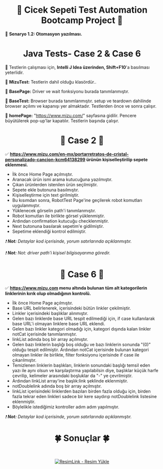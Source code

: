 <div align ="center">   
    
# :hibiscus: Cicek Sepeti Test Automation Bootcamp Project :hibiscus: 

</div>

:pushpin: **Senaryo 1.2: Otomasyon yazılması.**
&nbsp;

<div align ="center">
  
# Java Tests- Case 2 & Case 6 
</div align ="center">

:fish_cake: Testlerin çalışması için, **Intelli J Idea üzerinden, Shift+F10**'a basılması yeterlidir.
&nbsp;

:fish_cake: **MizuTest:** Testlerin dahil olduğu klasördür.. 
&nbsp;

:fish_cake: **BasePage:** Driver ve wait fonksiyonu burada tanımlanmıştır. 
&nbsp;

:fish_cake: **BaseTest:** Browser burada tanımlanmıştır. setup ve teardown dahilinde browser açılımı ve kapanışı yer almaktadır. Testlerden önce ve sonra çalışır. 
&nbsp;

:fish_cake: **homePage:** "https://www.mizu.com/" sayfasına gidilir. Pencere büyütülerek pop-up'lar kapatılır. Testlerin başında çalışır. 
&nbsp;

<div align ="center">
  
# :dart: Case 2 :dart:
</div align ="center">

:white_check_mark: **https://www.mizu.com/en-mx/portarretratos-de-cristal-personalizado-cancion-kcm64138299 ürünün kişiselleştirilip sepete eklenmesi.**
&nbsp;

- İlk önce Home Page açılmıştır. 
- Aranacak ürün ismi arama kutucuğuna yazılmıştır.
- Çıkan ürünlerden istenilen ürün seçilmiştir.
- Sepete ekle butonuna basılmıştır.
- Kişiselleştirme için text girilmiştir.
- Bu kısımdan sonra, RobotTest Page'ine geçilerek robot komutları uygulanmıştır.
- Yüklenecek görselin path'i tanımlanmıştır.
- Robot komutları ile birlikte görsel yüklenmiştir.
- Ardından confirmation kutucuğu checklenmiştir.
- Next butonuna basılarak sepetim'e gidilmiştir.
- Sepetime eklendiği kontrol edilmiştir.
&nbsp; 

*:exclamation: **Not:** Detaylar kod içerisinde, yorum satırlarında açıklanmıştır.*
&nbsp;

*:exclamation: **Not:** Not: driver path'i kişisel bilgisayarıma göredir.*
&nbsp;

<div align ="center">
  
# :dart: Case 6 :dart:
</div align ="center">

:white_check_mark: **https://www.mizu.com menu altında bulunan tüm alt kategorilerin linklerinin kırık olup olmadığının kontrolü.**
&nbsp;

- İlk önce Home Page açılmıştır.
- Base URL belirlenerek, içerisindeki bütün linkler çekilmiştir.
- Linkler içerisindeki başlıklar alınmıştır.
- Gelen bazı linklerde base URL tespit edilmediği için, if case kullanılarak base URL'i olmayan linklere base URL eklendi.
- Gelen bazı linkler kategori olmadığı için, kategori dışında kalan linkler notCat içerisinde tanımlanmıştır.
- linkList adında boş bir array açılmıştır.
- Gelen bazı linklerin başlığı boş olduğu ve bazı linklerin sonunda "(0)" olduğu tespit edilmiştir. Ardından notCat içerisinde bulunan kategori olmayan linkler ile birlikte, filter fonksiyonu içerisinde if case ile çıkarılmıştır.
- Temizlenen linklerin başlıkları, linklerin sonundaki başlığı temsil eden yazı ile aynı olsun ve karşılaştırma yapılabilsin diye, başlıklar küçük harfe çevrilip, kelimeler arasındaki boşluklar da "-" ye çevrilmiştir.
- Ardından linkList array'ine başlık:link şeklinde eklenmiştir.    
- notDoublelink adında boş bir array açılmıştır.
- linkList içerisindeki linklerden bazıları birden fazla olduğu için, birden fazla tekrar eden linkleri sadece bir kere saydırıp notDoublelink listesine eklenmiştir.
- Böylelikle istediğimiz kontroller adım adım yapılmıştır.
&nbsp;

*:exclamation: **Not:** Detaylar kod içerisinde, yorum satırlarında açıklanmıştır.*
&nbsp;

<div align ="center">
  
  # :four_leaf_clover: Sonuçlar :four_leaf_clover:
  &nbsp;
  
<a href="https://resimlink.com/ZHJTLvK" title="ResimLink - Resim Yükle"><img src="https://r.resimlink.com/ZHJTLvK.jpg" title="ResimLink - Resim Yükle" alt="ResimLink - Resim Yükle"></a>
</div align ="center">

